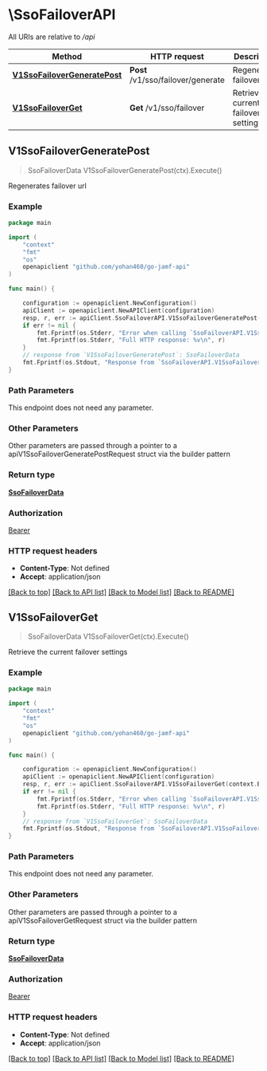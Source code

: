 # \SsoFailoverAPI

All URIs are relative to */api*

Method | HTTP request | Description
------------- | ------------- | -------------
[**V1SsoFailoverGeneratePost**](SsoFailoverAPI.md#V1SsoFailoverGeneratePost) | **Post** /v1/sso/failover/generate | Regenerates failover url
[**V1SsoFailoverGet**](SsoFailoverAPI.md#V1SsoFailoverGet) | **Get** /v1/sso/failover | Retrieve the current failover settings



## V1SsoFailoverGeneratePost

> SsoFailoverData V1SsoFailoverGeneratePost(ctx).Execute()

Regenerates failover url



### Example

```go
package main

import (
    "context"
    "fmt"
    "os"
    openapiclient "github.com/yohan460/go-jamf-api"
)

func main() {

    configuration := openapiclient.NewConfiguration()
    apiClient := openapiclient.NewAPIClient(configuration)
    resp, r, err := apiClient.SsoFailoverAPI.V1SsoFailoverGeneratePost(context.Background()).Execute()
    if err != nil {
        fmt.Fprintf(os.Stderr, "Error when calling `SsoFailoverAPI.V1SsoFailoverGeneratePost``: %v\n", err)
        fmt.Fprintf(os.Stderr, "Full HTTP response: %v\n", r)
    }
    // response from `V1SsoFailoverGeneratePost`: SsoFailoverData
    fmt.Fprintf(os.Stdout, "Response from `SsoFailoverAPI.V1SsoFailoverGeneratePost`: %v\n", resp)
}
```

### Path Parameters

This endpoint does not need any parameter.

### Other Parameters

Other parameters are passed through a pointer to a apiV1SsoFailoverGeneratePostRequest struct via the builder pattern


### Return type

[**SsoFailoverData**](SsoFailoverData.md)

### Authorization

[Bearer](../README.md#Bearer)

### HTTP request headers

- **Content-Type**: Not defined
- **Accept**: application/json

[[Back to top]](#) [[Back to API list]](../README.md#documentation-for-api-endpoints)
[[Back to Model list]](../README.md#documentation-for-models)
[[Back to README]](../README.md)


## V1SsoFailoverGet

> SsoFailoverData V1SsoFailoverGet(ctx).Execute()

Retrieve the current failover settings



### Example

```go
package main

import (
    "context"
    "fmt"
    "os"
    openapiclient "github.com/yohan460/go-jamf-api"
)

func main() {

    configuration := openapiclient.NewConfiguration()
    apiClient := openapiclient.NewAPIClient(configuration)
    resp, r, err := apiClient.SsoFailoverAPI.V1SsoFailoverGet(context.Background()).Execute()
    if err != nil {
        fmt.Fprintf(os.Stderr, "Error when calling `SsoFailoverAPI.V1SsoFailoverGet``: %v\n", err)
        fmt.Fprintf(os.Stderr, "Full HTTP response: %v\n", r)
    }
    // response from `V1SsoFailoverGet`: SsoFailoverData
    fmt.Fprintf(os.Stdout, "Response from `SsoFailoverAPI.V1SsoFailoverGet`: %v\n", resp)
}
```

### Path Parameters

This endpoint does not need any parameter.

### Other Parameters

Other parameters are passed through a pointer to a apiV1SsoFailoverGetRequest struct via the builder pattern


### Return type

[**SsoFailoverData**](SsoFailoverData.md)

### Authorization

[Bearer](../README.md#Bearer)

### HTTP request headers

- **Content-Type**: Not defined
- **Accept**: application/json

[[Back to top]](#) [[Back to API list]](../README.md#documentation-for-api-endpoints)
[[Back to Model list]](../README.md#documentation-for-models)
[[Back to README]](../README.md)

